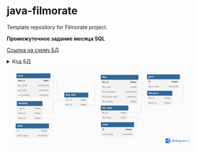# java-filmorate
Template repository for Filmorate project.

**Промежуточное задание месяца SQL**

[Ссылка на схему БД](https://dbdiagram.io/d/6450250cdca9fb07c453411b)

<details>
<summary>Код БД</summary>

```sql
Table users {
  user_id bigint [primary key]
  user_email varchar(255)
  user_login varchar(20)
  user_birthday timestamp
}

Table films {
  film_id integer [primary key]
  film_name varchar
  film_description varchar(200)
  film_release_date timestamp
  film_duration integer
}

Table film_genre {
  film_id integer  [ref: - films.film_id]
  genre_id integer [ref: > genre.id]
}

Table genre {
  id integer [primary key]
  genre_name varchar(30)
}

Table film_rating {
  film_id integer [ref: - films.film_id]
  film_rating integer [ref: - rating.id]
}

Table rating {
  id integer [primary key]
  name_rating varchar(20)
}

Table status{
  id integer [ref: - friendship.status_id]
  name_status varchar(60)
}

Table friendship{
  user_id integer [ref: - users.user_id]
  friend_id integer [ref: > users.user_id]
  status_id integer 
}

Table films_liked {
  user_id integer [ref: - users.user_id]
  film_id integer [ref: - films.film_id]
}
```

</details>
<picture>
  <source media="(prefers-color-scheme: dark)" srcset="https://github.com/Nevisky/java-filmorate/blob/main/Database%20structure.png">
  <source media="(prefers-color-scheme: light)" srcset="https://github.com/Nevisky/java-filmorate/blob/main/Database%20structure.png">
  <img alt="Shows an illustrated sun in light mode and a moon with stars in dark mode." src="https://github.com/Nevisky/java-filmorate/blob/main/Database%20structure.png">
</picture>

